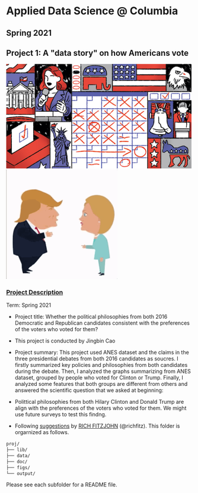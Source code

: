 # Applied Data Science @ Columbia
## Spring 2021
## Project 1: A "data story" on how Americans vote

<img src="figs/title1.jpeg" width="500">
<img src="figs/1fb7ef0093d946a3a23cbb9dccdda5f6_th.gif" width="300">

### [Project Description](doc/)

Term: Spring 2021

+ Project title: Whether the political philosophies from both 2016 Democratic and Republican candidates consistent with the preferences of the voters who voted for them?
+ This project is conducted by Jingbin Cao

+ Project summary: This project used ANES dataset and the claims in the three presidential debates from both 2016 candidates as soucres. I firstly summarized key policies and philosophies from both candidates during the debate. Then, I analyzed the graphs summarizing from ANES dataset, grouped by people who voted for Clinton or Trump. Finally, I analyzed some features that both groups are different from others and answered the scientific question that we asked at beginning:
+ Polittical philosophies from both Hilary Clinton and Donald Trump are align with the preferences of the voters who voted for them. 
We might use future surveys to test this findng.


+ Following [suggestions](http://nicercode.github.io/blog/2013-04-05-projects/) by [RICH FITZJOHN](http://nicercode.github.io/about/#Team) (@richfitz). This folder is orgarnized as follows.

```
proj/
├── lib/
├── data/
├── doc/
├── figs/
└── output/
```

Please see each subfolder for a README file.
